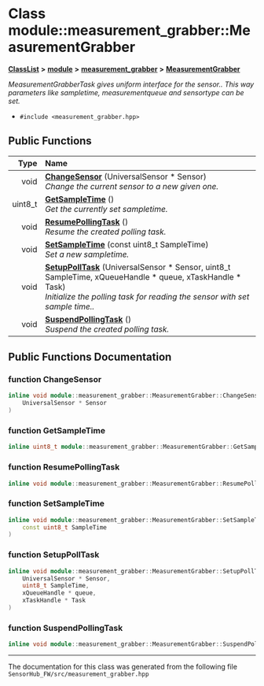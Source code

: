 

# Class module::measurement\_grabber::MeasurementGrabber



[**ClassList**](annotated.md) **>** [**module**](namespacemodule.md) **>** [**measurement\_grabber**](namespacemodule_1_1measurement__grabber.md) **>** [**MeasurementGrabber**](classmodule_1_1measurement__grabber_1_1MeasurementGrabber.md)



_MeasurementGrabberTask gives uniform interface for the sensor.. This way parameters like sampletime, measurementqueue and sensortype can be set._ 

* `#include <measurement_grabber.hpp>`





































## Public Functions

| Type | Name |
| ---: | :--- |
|  void | [**ChangeSensor**](#function-changesensor) (UniversalSensor \* Sensor) <br>_Change the current sensor to a new given one._  |
|  uint8\_t | [**GetSampleTime**](#function-getsampletime) () <br>_Get the currently set sampletime._  |
|  void | [**ResumePollingTask**](#function-resumepollingtask) () <br>_Resume the created polling task._  |
|  void | [**SetSampleTime**](#function-setsampletime) (const uint8\_t SampleTime) <br>_Set a new sampletime._  |
|  void | [**SetupPollTask**](#function-setuppolltask) (UniversalSensor \* Sensor, uint8\_t SampleTime, xQueueHandle \* queue, xTaskHandle \* Task) <br>_Initialize the polling task for reading the sensor with set sample time.._  |
|  void | [**SuspendPollingTask**](#function-suspendpollingtask) () <br>_Suspend the created polling task._  |




























## Public Functions Documentation




### function ChangeSensor 

```C++
inline void module::measurement_grabber::MeasurementGrabber::ChangeSensor (
    UniversalSensor * Sensor
) 
```






### function GetSampleTime 

```C++
inline uint8_t module::measurement_grabber::MeasurementGrabber::GetSampleTime () 
```






### function ResumePollingTask 

```C++
inline void module::measurement_grabber::MeasurementGrabber::ResumePollingTask () 
```






### function SetSampleTime 

```C++
inline void module::measurement_grabber::MeasurementGrabber::SetSampleTime (
    const uint8_t SampleTime
) 
```






### function SetupPollTask 

```C++
inline void module::measurement_grabber::MeasurementGrabber::SetupPollTask (
    UniversalSensor * Sensor,
    uint8_t SampleTime,
    xQueueHandle * queue,
    xTaskHandle * Task
) 
```






### function SuspendPollingTask 

```C++
inline void module::measurement_grabber::MeasurementGrabber::SuspendPollingTask () 
```




------------------------------
The documentation for this class was generated from the following file `SensorHub_FW/src/measurement_grabber.hpp`

